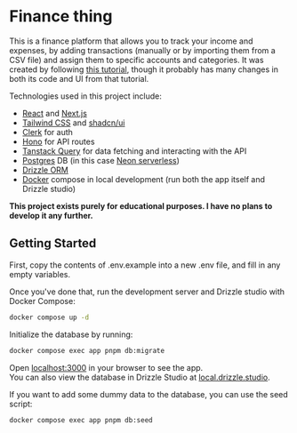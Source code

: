 # Finance thing

This is a finance platform that allows you to track your income and expenses, by adding transactions (manually or by importing them from a CSV file) and assign them to specific accounts and categories. It was created by following [this tutorial](https://youtu.be/N_uNKAus0II?si=DT2WyV3Ni6G1uE_R), though it probably has many changes in both its code and UI from that tutorial.

Technologies used in this project include:

- [React](https://react.dev/) and [Next.js](https://nextjs.org/)
- [Tailwind CSS](https://tailwindcss.com/) and [shadcn/ui](https://ui.shadcn.com/)
- [Clerk](https://clerk.com/) for auth
- [Hono](https://hono.dev/) for API routes
- [Tanstack Query](https://tanstack.com/query/latest) for data fetching and interacting with the API
- [Postgres](https://www.postgresql.org/) DB (in this case [Neon serverless](https://neon.tech/))
- [Drizzle ORM](https://orm.drizzle.team/)
- [Docker](https://www.docker.com/) compose in local development (run both the app itself and Drizzle studio)

**This project exists purely for educational purposes. I have no plans to develop it any further.**

## Getting Started

First, copy the contents of .env.example into a new .env file, and fill in any empty variables.

Once you've done that, run the development server and Drizzle studio with Docker Compose:

```bash
docker compose up -d
```

Initialize the database by running:

```bash
docker compose exec app pnpm db:migrate
```

Open [localhost:3000](http://localhost:3000) in your browser to see the app. \
You can also view the database in Drizzle Studio at [local.drizzle.studio](https://local.drizzle.studio/).

If you want to add some dummy data to the database, you can use the seed script:

```bash
docker compose exec app pnpm db:seed
```
